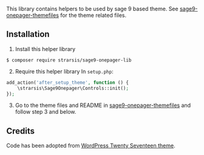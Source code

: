 This library contains helpers to be used by sage 9 based theme.
See [sage9-onepager-themefiles](https://github.com/strarsis/sage9-onepager-themefiles) for the theme related files.

## Installation

1. Install this helper library
````
$ composer require strarsis/sage9-onepager-lib
````

2. Require this helper library
In `setup.php`:
```php
add_action('after_setup_theme', function () {
    \strarsis\Sage9Onepager\Controls::init();
});
````

3. Go to the theme files and README in [sage9-onepager-themefiles](https://github.com/strarsis/sage9-onepager-themefiles) and follow step 3 and below.

## Credits
Code has been adopted from [WordPress Twenty Seventeen theme](https://github.com/WordPress/WordPress/tree/master/wp-content/themes/twentyseventeen).
